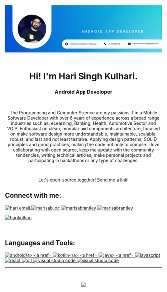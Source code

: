 ![GitHub Readme Profile Banner copy](banner.gif)
<br>
<br>

<h1 align=center>Hi! I'm Hari Singh Kulhari.</h1>
<h3 align=center>Android App Developer</h3>

<br>
<p align="center">The Programming and Computer Science are my passions. I'm a Mobile Software Developer with over 6 years of experience across a broad range industries such as: eLearning, Banking, Health, Automotive Sector and VOIP. Enthusiast on clean, modular and components architecture, focused on make software design more understandable, maintainable, scalable, robust, and last and not least testable. Applying design patterns, SOLID principles and good practices, making the code not only to compile. I love collaborating with open source, keep me update with the community tendencies, writing technical articles, make personal projects and participating in hackathons or any type of challenges.</p>
<br>
<p align="center">Let's open-source together! Send me a <a href="https://twitter.com/HariKulhari" rel="noopener noreferrer" target="_blank">link!</a></p>


<h2 align="left">Connect with me:</h2>
<p align="left">
<a href="mailto: hari.choudhary1905@gmail.com" target="blank"><img align="center" src="https://img.icons8.com/dotty/40/000000/email.png" alt="hari email" />
</a>
<a href="https://instagram.com/harichoudhary_" rel="noopener noreferrer" target="_blank"><img align="center" src="https://raw.githubusercontent.com/rahuldkjain/github-profile-readme-generator/master/src/images/icons/Social/instagram.svg" alt="marisab_oc" height="30" width="40" /></a>
<a href="https://linkedin.com/in/hari-singh-kulhari/" rel="noopener noreferrer" target="_blank"><img align="center" src="https://raw.githubusercontent.com/rahuldkjain/github-profile-readme-generator/master/src/images/icons/Social/linked-in-alt.svg" alt="marisabrantley" height="30" width="40" /></a>
<a href="https://harisinghkulhari.netlify.app" rel="noopener noreferrer" target="_blank"><img align="center" src="https://cdn.jsdelivr.net/npm/simple-icons@3.0.1/icons/dev-dot-to.svg" alt="marisabrantley" height="30" width="40" /></a>
</p>
<p align="left">
<a href="https://twitter.com/harikulhari" rel="noopener noreferrer" target="_blank"> <img src="https://img.shields.io/twitter/follow/harikulhari?logo=twitter&style=for-the-badge" alt="harikulhari" /></a>
</p>
<br>

<h2 align="left">Languages and Tools:</h2>
<p align="left">
<a href="https://developer.android.com/" target="_blank"> <img src="https://img.shields.io/badge/Android-3DDC84?style=for-the-badge&logo=android&logoColor=white" alt="android/a>
<a href="https://kotlinlang.org/" target="_blank"> <img src="https://img.shields.io/badge/Kotlin-0095D5?&style=for-the-badge&logo=kotlin&logoColor=white" alt="kotlin</a>
<a href="https://www.java.com/" target="_blank"> <img src="https://img.shields.io/badge/java-%23ED8B00.svg?style=for-the-badge&logo=java&logoColor=white" alt="java> 
<a href="https://developer.mozilla.org/en-US/docs/Web/JavaScript" target="_blank"> <img src="https://img.shields.io/badge/JavaScript-323330?style=for-the-badge&logo=javascript&logoColor=F7DF1Eg" alt="javascript" </a>
<a href="https://reactjs.org/" target="_blank"> <img src="https://img.shields.io/badge/react-%2320232a.svg?style=for-the-badge&logo=react&logoColor=%2361DAFB" alt="react" </a>
<a href="https://git-scm.com/" target="_blank"> <img src="https://img.shields.io/badge/Git-F05032?style=for-the-badge&logo=git&logoColor=white" alt="git" </a> </a>
<a href="https://code.visualstudio.com/" target="_blank"> <img src="https://img.shields.io/badge/Visual_Studio_Code-0078D4?style=for-the-badge&logo=visual%20studio%20code&logoColor=white" alt="visual studio code" /> <a href="https://developer.android.com/studio?gclid=Cj0KCQjwxMmhBhDJARIsANFGOStB8i626VzCQEPNwlPg0xvpw1WzCuaEaw9hugffCOq8XBQrAxw2GykaAhNGEALw_wcB&gclsrc=aw.ds" target="_blank"> <img src="https://img.shields.io/badge/Android_Studio-3DDC84?style=for-the-badge&logo=android-studio&logoColor=white" alt="visual studio code" />

<br>
<hr>                                                                                      
<br>
<p align="center">
<img src="https://github-readme-stats.vercel.app/api?username=harikulhari06&show_icons=true&theme=graywhite">
</p>
